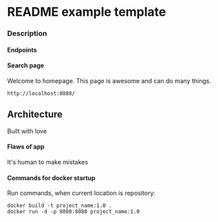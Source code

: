 # README example template #

### Description ###


#### Endpoints ####
#### Search page ####

Welcome to homepage. This page is awesome and can do many things. 

`http://localhost:8080/`


## Architecture ##
Built with love

#### Flaws of app ####
It's human to make mistakes


#### Commands for docker startup
Run commands, when current location is repository:
```
docker build -t project_name:1.0 .
docker run -d -p 8080:8080 project_name:1.0
```

